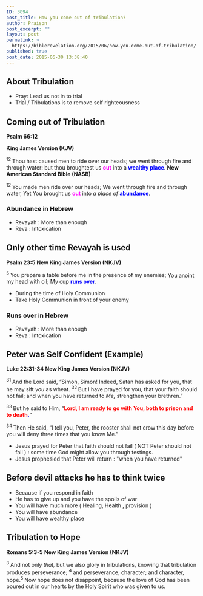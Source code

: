 ```yaml
---
ID: 3894
post_title: How you come out of tribulation?
author: Praison
post_excerpt: ""
layout: post
permalink: >
  https://biblerevelation.org/2015/06/how-you-come-out-of-tribulation/
published: true
post_date: 2015-06-30 13:38:40
---
```

<h2>About Tribulation</h2>
<ul>
	<li>Pray: Lead us not in to trial</li>
	<li>Trial / Tribulations is to remove self righteousness</li>
</ul>
<h2>Coming out of Tribulation</h2>
<strong>Psalm 66:12</strong>

<strong>King James Version (KJV)</strong>

<sup class="versenum">12 </sup>Thou hast caused men to ride over our heads; we went through fire and through water: but thou broughtest us <span style="color: #ff00ff;"><strong>out</strong> </span>into a <span style="color: #0000ff;"><strong>wealthy place</strong></span>.
<strong>New American Standard Bible (NASB)</strong>
<div class="poetry top-1">
<p class="line"><span id="en-NASB-14886" class="text Ps-66-12"><sup class="versenum">12 </sup>You made men ride over our heads;</span>
<span class="text Ps-66-12">We went through fire and through water,</span>
<span class="text Ps-66-12">Yet You brought us <span style="color: #ff00ff;"><strong>out</strong> </span>into <i>a place of</i> <span style="color: #0000ff;"><strong>abundance</strong></span>.</span></p>

<h3 class="line">Abundance in Hebrew</h3>
<ul>
	<li>Revayah : More than enough</li>
	<li>Reva : Intoxication</li>
</ul>
<h2>Only other time Revayah is used</h2>
<strong>Psalm 23:5</strong>
<strong> New King James Version (NKJV)</strong>
<div class="poetry top-1">
<p class="line"><span id="en-NKJV-14241" class="text Ps-23-5"><sup class="versenum">5 </sup>You prepare a table before me in the presence of my enemies;</span>
<span class="text Ps-23-5">You anoint my head with oil;</span>
<span class="text Ps-23-5">My cup <span style="color: #0000ff;"><strong>runs over</strong></span>.</span></p>

<ul>
	<li class="line">During the time of Holy Communion</li>
	<li class="line">Take Holy Communion in front of your enemy</li>
</ul>
<h3 class="line">Runs over in Hebrew</h3>
<ul>
	<li class="line">Revayah : More than enough</li>
	<li class="line">Reva : Intoxication</li>
</ul>
<h2>Peter was Self Confident (Example)</h2>
<strong>Luke 22:31-34</strong>
<strong> New King James Version (NKJV)</strong>

<span class="text Luke-22-31"><sup class="versenum">31 </sup>And the Lord said, <span class="woj">“Simon, Simon! Indeed, Satan has asked for you, that he may sift <i>you</i> as wheat.</span> </span><span id="en-NKJV-25897" class="text Luke-22-32"><sup class="versenum">32 </sup><span class="woj">But I have prayed for you, that your faith should not fail; and when you have returned to <i>Me,</i> strengthen your brethren.”</span></span>

<span id="en-NKJV-25898" class="text Luke-22-33"><sup class="versenum">33 </sup>But he said to Him, “<strong><span style="color: #0000ff;"><span style="color: #ff0000;">Lord, I am ready to go with You, both to prison and to death</span>.</span></strong>”</span>

<span id="en-NKJV-25899" class="text Luke-22-34"><sup class="versenum">34 </sup>Then He said, <span class="woj">“I tell you, Peter, the rooster shall not crow this day before you will deny three times that you know Me.”</span></span>
<ul>
	<li>Jesus prayed for Peter that faith should not fail ( NOT Peter should not fail ) : some time God might allow you through testings.</li>
	<li>Jesus prophesied that Peter will return : "when you have returned"</li>
</ul>
<h2>Before devil attacks he has to think twice</h2>
<ul>
	<li>Because if you respond in faith</li>
	<li>He has to give up and you have the spoils of war</li>
	<li>You will have much more ( Healing, Health , provision )</li>
	<li>You will have abundance</li>
	<li>You will have wealthy place</li>
</ul>
<h2>Tribulation to Hope</h2>
<strong>Romans 5:3-5</strong>
<strong> New King James Version (NKJV)</strong>

<span id="en-NKJV-28051" class="text Rom-5-3"><sup class="versenum">3 </sup>And not only <i>that,</i> but we also glory in tribulations, knowing that tribulation produces perseverance; </span><span id="en-NKJV-28052" class="text Rom-5-4"><sup class="versenum">4 </sup>and perseverance, character; and character, hope.</span><span id="en-NKJV-28053" class="text Rom-5-5"><sup class="versenum">5 </sup>Now hope does not disappoint, because the love of God has been poured out in our hearts by the Holy Spirit who was given to us.</span>

</div>
</div>